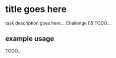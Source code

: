# title goes here 
task description goes here... 
Challenge 05 
TODO...  

## example usage
TODO...
